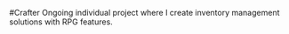 #Crafter
Ongoing individual project where I create inventory management solutions with RPG features.
